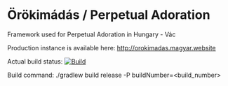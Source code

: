 # Örökimádás / Perpetual Adoration
Framework used for Perpetual Adoration in Hungary - Vác

Production instance is available here: http://orokimadas.magyar.website

Actual build status: [![Build](https://github.com/tkohegyi/orokimadas/actions/workflows/main.yml/badge.svg)](https://github.com/website-magyar/orokimadas/actions/workflows/main.yml)

Build command: ./gradlew build release -P buildNumber=<build_number>
